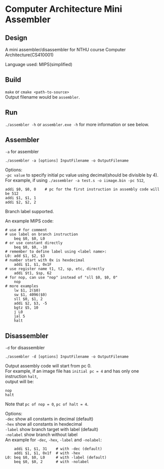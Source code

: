Computer Architecture Mini Assembler
====================================

Design
------
A mini assembler/disassembler for NTHU course Computer Architecture(CS410001)

Language used: MIPS(simplified)

Build
-----
`make` or `cmake <path-to-source>`<br/>
Output filename would be `assembler`.

Run
---
`./assembler -h` or `assembler.exe -h` for more information or see below.<br/>

Assembler
---------
`-a` for assembler<br/>

`./assembler -a [options] InputFilename -o OutputFilename`

Options:<br/>
`-pc value` to specify initial pc value using decimal(should be divisible by 4).<br/>
For example, if using `./assembler -a test.s -o iimage.bin -pc 512`,<br/>
```
addi $0, $0, 0    # pc for the first instruction in assembly code will be 512
addi $1, $1, 1
addi $2, $2, 2
```

Branch label supported.<br/>

An example MIPS code:<br/>
```
# use # for comment
# use label on branch instruction
    beq $0, $0, L0
# or use constant directly
    beq $0, $0, -10
# remember to define label using <label name>:
L0: add $1, $2, $3
# number start with 0x is hexdecimal
    addi $1, $1, 0x1F
# use register name t1, t2, sp, etc, directly
    addi $t1, $sp, 62
# for nop, can use "nop" instead of "sll $0, $0, 0"
    nop
# more examples
    lw $1, 2($0)
    sw $1, 4096($0)
    sll $0, $1, 2
    addi $2, $3, -5
    bgtz $5, 10
    j L0
    jal 5
    halt
```

Disassembler
------------
`-d` for disassembler<br/>

`./assembler -d [options] InputFilename -o OutputFilename`

Output assembly code will start from pc 0.<br/>
For example, if an image file has `initial pc = 4` and has only one instruction `halt`,<br/>
output will be:
```
nop
halt
```
Note that `pc of nop = 0`, `pc of halt = 4`.

Options:<br/>
`-dec` show all constants in decimal (default)<br/>
`-hex` show all constants in hexdecimal<br/>
`-label` show branch target with label (default)<br/>
`-nolabel` show branch without label<br/>
An example for `-dec`, `-hex`, `-label` and `-nolabel`:<br/>
```
    addi $1, $1, 31    # with -dec (default)
    addi $1, $1, 0x1f  # with -hex
L0: beq $0, $0, L0     # with -label (default)
    beq $0, $0, 2      # with -nolabel
```
